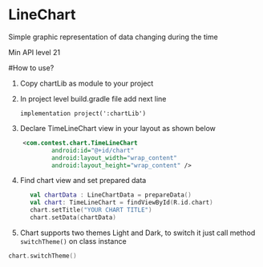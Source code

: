 # LineChart
Simple graphic representation of data changing during the time

Min API level 21

#How to use?

1. Copy chartLib as module to your project 
2. In project level build.gradle file add next line  <br />
  <code>  implementation project(':chartLib')  </code> 
  
3. Declare TimeLineChart view in your layout as shown below
```xml
    <com.contest.chart.TimeLineChart
            android:id="@+id/chart"
            android:layout_width="wrap_content"
            android:layout_height="wrap_content" /> 
```

4. Find chart view and set prepared data
  ```kotlin 
        val chartData : LineChartData = prepareData()
        val chart: TimeLineChart = findViewById(R.id.chart)
        chart.setTitle("YOUR CHART TITLE")
        chart.setData(chartData)
  ```
          
5. Chart supports two themes Light and Dark, to switch it just call method <code>switchTheme()</code> on class instance <br />
    
  ```kotlin 
  chart.switchTheme()
 ```
